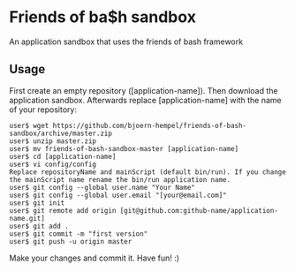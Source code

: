 # Friends of ba$h sandbox

An application sandbox that uses the friends of bash framework

## Usage

First create an empty repository ([application-name]). Then download the application sandbox. Afterwards replace [application-name] with the name of your repository:

```
user$ wget https://github.com/bjoern-hempel/friends-of-bash-sandbox/archive/master.zip
user$ unzip master.zip
user$ mv friends-of-bash-sandbox-master [application-name]
user$ cd [application-name]
user$ vi config/config
Replace repositoryName and mainScript (default bin/run). If you change the mainScript name rename the bin/run application name.
user$ git config --global user.name "Your Name"
user$ git config --global user.email "[your@email.com]"
user$ git init
user$ git remote add origin [git@github.com:github-name/application-name.git]
user$ git add .
user$ git commit -m "first version"
user$ git push -u origin master
```

Make your changes and commit it. Have fun! :)
